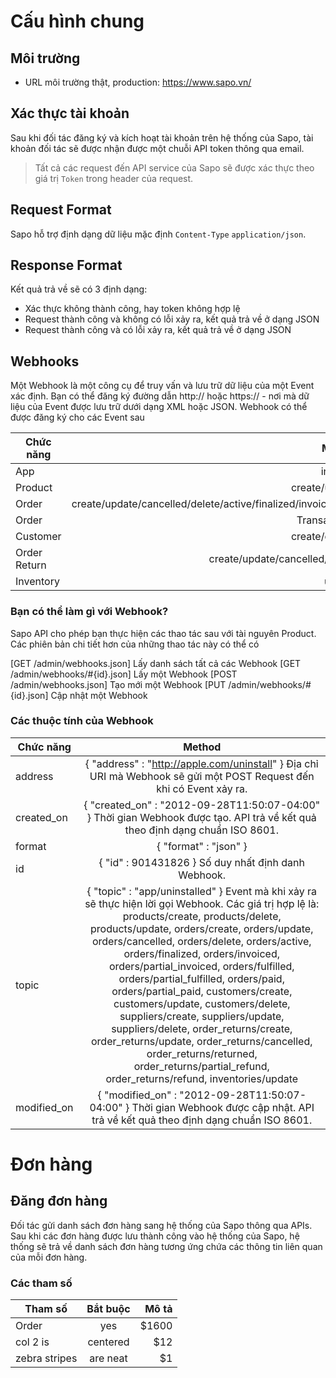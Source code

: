 # Cấu hình chung
## Môi trường
* URL môi trường thật, production: https://www.sapo.vn/
## Xác thực tài khoản
Sau khi đối tác đăng ký và kích hoạt tài khoản trên hệ thống của Sapo, tài khoản đối tác sẽ được nhận được một chuỗi API token thông qua email.
> Tất cả các request đến API service của Sapo sẽ được xác thực theo giá trị `Token` trong header của request.
## Request Format
Sapo hỗ trợ định dạng dữ liệu mặc định `Content-Type` `application/json`. 
## Response Format 
Kết quả trả về sẽ có 3 định dạng:
* Xác thực không thành công, hay token không hợp lệ
* Request thành công và không có lỗi xảy ra, kết quả trả về ở dạng JSON
* Request thành công và có lỗi xảy ra, kết quả trả về ở dạng JSON
## Webhooks
Một Webhook là một công cụ để truy vấn và lưu trữ dữ liệu của một Event xác định. Bạn có thể đăng ký đường dẫn http:// hoặc https:// - nơi mà dữ liệu của Event được lưu trữ dưới dạng XML hoặc JSON. Webhook có thể được đăng ký cho các Event sau

| Chức năng| Method |
| ------------- |:-------------:|
| App	| installed |
| Product |	create/update/delete |
| Order |	create/update/cancelled/delete/active/finalized/invoiced/partial_invoiced/fulfilled/partial_fulfilled/paid/partial_paid |
| Order | Transaction	create |
| Customer | create/delete/update |
| Order Return | create/update/cancelled/returned/partial_refund/refund |
| Inventory |	update |
### Bạn có thể làm gì với Webhook?
Sapo API cho phép bạn thực hiện các thao tác sau với tài nguyên Product. Các phiên bản chi tiết hơn của những thao tác này có thể có

[GET /admin/webhooks.json]
Lấy danh sách tất cả các Webhook
[GET /admin/webhooks/#{id}.json]
Lấy một Webhook
[POST /admin/webhooks.json]
Tạo mới một Webhook
[PUT /admin/webhooks/#{id}.json]
Cập nhật một Webhook

### Các thuộc tính của Webhook
| Chức năng | Method |
| ------------- |:-------------:|
| address | { "address" : "http://apple.com/uninstall" } Địa chỉ URI mà Webhook sẽ gửi một POST Request đến khi có Event xảy ra. |
| created_on | { "created_on" : "2012-09-28T11:50:07-04:00" } Thời gian Webhook được tạo. API trả về kết quả theo định dạng chuẩn ISO 8601. |
| format | { "format" : "json" } | Định dạng kiểu dữ liệu mà Webhook trả về. Các giá trị hợp lệ là json và xml. |
| id | { "id" : 901431826 } Số duy nhất định danh Webhook. |
| topic | { "topic" : "app/uninstalled" } Event mà khi xảy ra sẽ thực hiện lời gọi Webhook. Các giá trị hợp lệ là: products/create, products/delete, products/update, orders/create, orders/update, orders/cancelled, orders/delete, orders/active, orders/finalized, orders/invoiced, orders/partial_invoiced, orders/fulfilled, orders/partial_fulfilled, orders/paid, orders/partial_paid, customers/create, customers/update, customers/delete, suppliers/create, suppliers/update, suppliers/delete, order_returns/create, order_returns/update, order_returns/cancelled, order_returns/returned, order_returns/partial_refund, order_returns/refund, inventories/update |
| modified_on | { "modified_on" : "2012-09-28T11:50:07-04:00" } Thời gian Webhook được cập nhật. API trả về kết quả theo định dạng chuẩn ISO 8601. |

# Đơn hàng
## Đăng đơn hàng
Đối tác gửi danh sách đơn hàng sang hệ thống của Sapo thông qua APIs. Sau khi các đơn hàng được lưu thành công vào hệ thống của Sapo, hệ thống sẽ trả về danh sách đơn hàng tương ứng chứa các thông tin liên quan của mỗi đơn hàng.
### Các tham số 
| Tham số| Bắt buộc | Mô tả |
| ------------- |:-------------:| -----:|
| Order | yes | $1600 |
| col 2 is | centered | $12 |
| zebra stripes | are neat | $1 |

